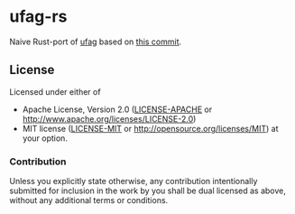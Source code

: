 # ufag-rs
Naive Rust-port of [ufag](https://github.com/sliedes/ufag/tree/46759e14ef12224d065dbcca7bbcf10bff9f651d) based on [this commit](https://github.com/sliedes/ufag/tree/46759e14ef12224d065dbcca7bbcf10bff9f651d).

## License

Licensed under either of
 * Apache License, Version 2.0 ([LICENSE-APACHE](LICENSE-APACHE) or http://www.apache.org/licenses/LICENSE-2.0)
 * MIT license ([LICENSE-MIT](LICENSE-MIT) or http://opensource.org/licenses/MIT)
at your option.

### Contribution

Unless you explicitly state otherwise, any contribution intentionally submitted
for inclusion in the work by you shall be dual licensed as above, without any
additional terms or conditions.
